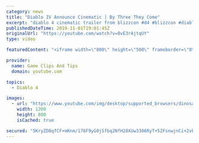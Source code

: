 ```yaml
---
category: news
title: "Diablo IV Announce Cinematic | By Three They Come"
excerpt: "diablo 4 cinematic trailer from blizzcon #d4 #blizzcon #diablo."
publishedDateTime: 2019-11-01T19:01:45Z
originalUrl: "https://youtube.com/watch?v=0vE3rAjtqUY"
type: video

featuredContent: "<iframe width=\"800\" height=\"500\" frameborder=\"0\" src=\"https://www.youtube.com/embed/0vE3rAjtqUY\" allow=\"accelerometer; autoplay; encrypted-media; gyroscope; picture-in-picture\" allowfullscreen></iframe>"

provider:
  name: Game Clips And Tips
  domain: youtube.com

topics:
  - Diablo 4

images:
  - url: "https://www.youtube.com/img/desktop/supported_browsers/dinosaur.png"
    width: 1200
    height: 800
    isCached: true

secured: "5KryZD8qfCF+mKnm/176F9yG0jSfbq2NfH28XUw3306RyT+5ZFsnwjnCi+2vb8qwNNoN3GUPr5opb+/pnU+pfiTtN2zMdnqn1MjhFZloBBANdGazqbkf+0/SZKyLS7jX5OPEuKMluHED6320CVFz+XKGosL/wTGwZH5Ne5RMId5R8iRv+ip06zyMgqB6IWAGrB0NRxEN3leEwjVJocuSfz+LE8JcRWSTEfOK3irYC4/RQTK3eZADM170/Ny5v717W5ZCknd5fr52L5Y0K75HCY0mWpcjnizSsJnrXJGjSwGtK2MKyCQ1UO/g7WPpyHzvH0MGt5Y8YIbkOcqVaD+sxEsvkNnOG4ZXYC8izdUWDOw6nwi5RV8AetX+xWf3tvdUpqo53bP+Oijsd4JOq5k32w==;VOgxPMUYk2iKk3Dv+V3nSw=="
---
```


